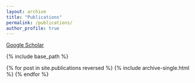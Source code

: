 ```yaml
---
layout: archive
title: "Publications"
permalink: /publications/
author_profile: true
---
```


[Google Scholar](https://scholar.google.com/citations?user=g_twhJEAAAAJ&hl=en)

{% include base_path %}

{% for post in site.publications reversed %}
  {% include archive-single.html %}
{% endfor %}
